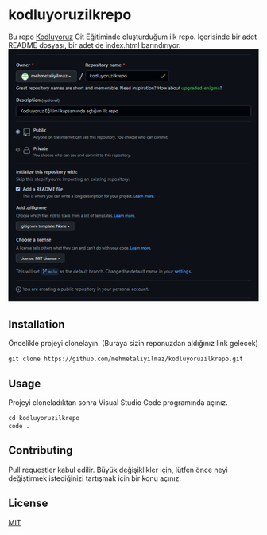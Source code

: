 # kodluyoruzilkrepo
Bu repo [Kodluyoruz](https://www.kodluyoruz.org/) Git Eğitiminde oluşturduğum ilk repo. İçerisinde bir adet README dosyası, bir adet de index.html barındırıyor.
![img](https://github.com/mehmetaliyilmaz/kodluyoruzilkrepo/blob/main/figures/kodluyoruzilkrepo.png)

## Installation
Öncelikle projeyi clonelayın. (Buraya sizin reponuzdan aldığınız link gelecek)
```
git clone https://github.com/mehmetaliyilmaz/kodluyoruzilkrepo.git
```
## Usage
Projeyi cloneladıktan sonra Visual Studio Code programında açınız.
```
cd kodluyoruzilkrepo
code .
```

## Contributing
Pull requestler kabul edilir. Büyük değişiklikler için, lütfen önce neyi değiştirmek istediğinizi tartışmak için bir konu açınız.

## License
[MIT](https://choosealicense.com/licenses/mit/)